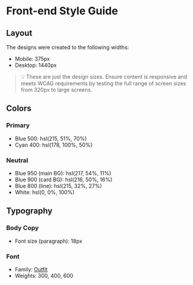 # Front-end Style Guide

## Layout

The designs were created to the following widths:

- Mobile: 375px
- Desktop: 1440px

> 💡 These are just the design sizes. Ensure content is responsive and meets WCAG requirements by testing the full range of screen sizes from 320px to large screens.

## Colors

### Primary

- Blue 500: hsl(215, 51%, 70%)
- Cyan 400: hsl(178, 100%, 50%)

### Neutral

- Blue 950 (main BG): hsl(217, 54%, 11%)
- Blue 900 (card BG): hsl(216, 50%, 16%)
- Blue 800 (line): hsl(215, 32%, 27%)
- White: hsl(0, 0%, 100%)

## Typography

### Body Copy

- Font size (paragraph): 18px

### Font

- Family: [Outfit](https://fonts.google.com/specimen/Outfit)
- Weights: 300, 400, 600